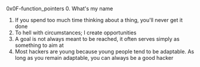 0x0F-function_pointers
0. What's my name
1. If you spend too much time thinking about a thing, you'll never get it done
2. To hell with circumstances; I create opportunities
3. A goal is not always meant to be reached, it often serves simply as something to aim at
4. Most hackers are young because young people tend to be adaptable. As long as you remain adaptable, you can always be a good hacker
